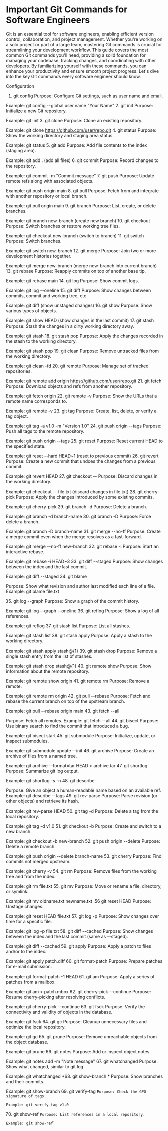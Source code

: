 # Important Git Commands for Software Engineers

Git is an essential tool for software engineers, enabling efficient version control, collaboration, and project management. Whether you're working on a solo project or part of a large team, mastering Git commands is crucial for streamlining your development workflow. This guide covers the most common Git commands you'll need, providing a solid foundation for managing your codebase, tracking changes, and coordinating with other developers. By familiarizing yourself with these commands, you can enhance your productivity and ensure smooth project progress. Let's dive into the key Git commands every software engineer should know.

Configuration

1. git config
Purpose: Configure Git settings, such as user name and email.

Example: git config --global user.name "Your Name"
2. git init
Purpose: Initialize a new Git repository.

Example: git init
3. git clone
Purpose: Clone an existing repository.

Example: git clone https://github.com/user/repo.git
4. git status
Purpose: Show the working directory and staging area status.

Example: git status
5. git add
Purpose: Add file contents to the index (staging area).

Example: git add . (add all files)
6. git commit
Purpose: Record changes to the repository.

Example: git commit -m "Commit message"
7. git push
Purpose: Update remote refs along with associated objects.

Example: git push origin main
8. git pull
Purpose: Fetch from and integrate with another repository or local branch.

Example: git pull origin main
9. git branch
Purpose: List, create, or delete branches.

Example: git branch new-branch (create new branch)
10. git checkout
Purpose: Switch branches or restore working tree files.

Example: git checkout new-branch (switch to branch)
11. git switch
Purpose: Switch branches.

Example: git switch new-branch
12. git merge
Purpose: Join two or more development histories together.

Example: git merge new-branch (merge new-branch into current branch)
13. git rebase
Purpose: Reapply commits on top of another base tip.

Example: git rebase main
14. git log
Purpose: Show commit logs.

Example: git log --oneline
15. git diff
Purpose: Show changes between commits, commit and working tree, etc.

Example: git diff (show unstaged changes)
16. git show
Purpose: Show various types of objects.

Example: git show HEAD (show changes in the last commit)
17. git stash
Purpose: Stash the changes in a dirty working directory away.

Example: git stash
18. git stash pop
Purpose: Apply the changes recorded in the stash to the working directory.

Example: git stash pop
19. git clean
Purpose: Remove untracked files from the working directory.

Example: git clean -fd
20. git remote
Purpose: Manage set of tracked repositories.

Example: git remote add origin https://github.com/user/repo.git
21. git fetch
Purpose: Download objects and refs from another repository.

Example: git fetch origin
22. git remote -v
Purpose: Show the URLs that a remote name corresponds to.

Example: git remote -v
23. git tag
Purpose: Create, list, delete, or verify a tag object.

Example: git tag -a v1.0 -m "Version 1.0"
24. git push origin --tags
Purpose: Push all tags to the remote repository.

Example: git push origin --tags
25. git reset
Purpose: Reset current HEAD to the specified state.

Example: git reset --hard HEAD~1 (reset to previous commit)
26. git revert
Purpose: Create a new commit that undoes the changes from a previous commit.

Example: git revert HEAD
27. git checkout --
Purpose: Discard changes in the working directory.

Example: git checkout -- file.txt (discard changes in file.txt)
28. git cherry-pick
Purpose: Apply the changes introduced by some existing commits.

Example: git cherry-pick <commit-hash>
29. git branch -d
Purpose: Delete a branch.

Example: git branch -d branch-name
30. git branch -D
Purpose: Force delete a branch.

Example: git branch -D branch-name
31. git merge --no-ff
Purpose: Create a merge commit even when the merge resolves as a fast-forward.

Example: git merge --no-ff new-branch
32. git rebase -i
Purpose: Start an interactive rebase.

Example: git rebase -i HEAD~3
33. git diff --staged
Purpose: Show changes between the index and the last commit.

Example: git diff --staged
34. git blame

Purpose: Show what revision and author last modified each line of a file.
Example: git blame file.txt

35. git log --graph
Purpose: Show a graph of the commit history.

Example: git log --graph --oneline
36. git reflog
Purpose: Show a log of all references.

Example: git reflog
37. git stash list
Purpose: List all stashes.

Example: git stash list
38. git stash apply
Purpose: Apply a stash to the working directory.

Example: git stash apply stash@{1}
39. git stash drop
Purpose: Remove a single stash entry from the list of stashes.

Example: git stash drop stash@{1}
40. git remote show
Purpose: Show information about the remote repository.

Example: git remote show origin
41. git remote rm
Purpose: Remove a remote.

Example: git remote rm origin
42. git pull --rebase
Purpose: Fetch and rebase the current branch on top of the upstream branch.

Example: git pull --rebase origin main
43. git fetch --all

Purpose: Fetch all remotes.
Example: git fetch --all
44. git bisect
Purpose: Use binary search to find the commit that introduced a bug.

Example: git bisect start
45. git submodule
Purpose: Initialize, update, or inspect submodules.

Example: git submodule update --init
46. git archive
Purpose: Create an archive of files from a named tree.

Example: git archive --format=tar HEAD > archive.tar
47. git shortlog
Purpose: Summarize git log output.

Example: git shortlog -s -n
48. git describe

Purpose: Give an object a human-readable name based on an available ref.
Example: git describe --tags
49. git rev-parse
Purpose: Parse revision (or other objects) and retrieve its hash.

Example: git rev-parse HEAD
50. git tag -d
Purpose: Delete a tag from the local repository.

Example: git tag -d v1.0
51. git checkout -b
Purpose: Create and switch to a new branch.

Example: git checkout -b new-branch
52. git push origin --delete
Purpose: Delete a remote branch.

Example: git push origin --delete branch-name
53. git cherry
Purpose: Find commits not merged upstream.

Example: git cherry -v
54. git rm
Purpose: Remove files from the working tree and from the index.

Example: git rm file.txt
55. git mv
Purpose: Move or rename a file, directory, or symlink.

Example: git mv oldname.txt newname.txt
.56 git reset HEAD
Purpose: Unstage changes.

Example: git reset HEAD file.txt
57. git log -p
Purpose: Show changes over time for a specific file.

Example: git log -p file.txt
58. git diff --cached
Purpose: Show changes between the index and the last commit (same as --staged).

Example: git diff --cached
59. git apply
Purpose: Apply a patch to files and/or to the index.

Example: git apply patch.diff
60. git format-patch
Purpose: Prepare patches for e-mail submission.

Example: git format-patch -1 HEAD
61. git am
Purpose: Apply a series of patches from a mailbox.

Example: git am < patch.mbox
62. git cherry-pick --continue
Purpose: Resume cherry-picking after resolving conflicts.

Example: git cherry-pick --continue
63. git fsck
Purpose: Verify the connectivity and validity of objects in the database.

Example: git fsck
64. git gc
Purpose: Cleanup unnecessary files and optimize the local repository.

Example: git gc
65. git prune
Purpose: Remove unreachable objects from the object database.

Example: git prune
66. git notes
Purpose: Add or inspect object notes.

Example: git notes add -m "Note message"
67. git whatchanged
Purpose: Show what changed, similar to git log.

Example: git whatchanged
*68. git show-branch *
Purpose: Show branches and their commits.

Example: git show-branch
69. git verify-tag
`
Purpose: Check the GPG signature of tags.
`
```
Example: git verify-tag v1.0
```
70. git show-ref
`
Purpose: List references in a local repository.
`
```
Example: git show-ref`
```
